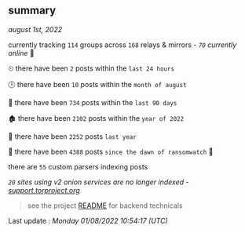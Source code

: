 
## summary
_august 1st, 2022_

currently tracking `114` groups across `168` relays & mirrors - _`70` currently online_ 📡

⏲ there have been `2` posts within the `last 24 hours`

🕓 there have been `10` posts within the `month of august`

📅 there have been `734` posts within the `last 90 days`

🏚 there have been `2102` posts within the `year of 2022`

🚀 there have been `2252` posts `last year`

🦕 there have been `4388` posts `since the dawn of ransomwatch` 🐣

there are `55` custom parsers indexing posts

_`20` sites using v2 onion services are no longer indexed - [support.torproject.org](https://support.torproject.org/onionservices/v2-deprecation/)_

> see the project [README](https://github.com/jmousqueton/ransomwatch#readme) for backend technicals



Last update : _Monday 01/08/2022 10:54:17 (UTC)_

